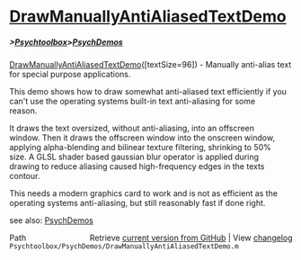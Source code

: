 # [DrawManuallyAntiAliasedTextDemo](DrawManuallyAntiAliasedTextDemo)
##### >[Psychtoolbox](Psychtoolbox)>[PsychDemos](PsychDemos)

[DrawManuallyAntiAliasedTextDemo](DrawManuallyAntiAliasedTextDemo)([textSize=96]) - Manually anti-alias text for special purpose applications.  
  
This demo shows how to draw somewhat anti-aliased text efficiently if you  
can't use the operating systems built-in text anti-aliasing for some  
reason.  
  
It draws the text oversized, without anti-aliasing, into an offscreen  
window. Then it draws the offscreen window into the onscreen window,  
applying alpha-blending and bilinear texture filtering, shrinking to 50%  
size. A GLSL shader based gaussian blur operator is applied during  
drawing to reduce aliasing caused high-frequency edges in the texts  
contour.  
  
This needs a modern graphics card to work and is not as efficient as the  
operating systems anti-aliasing, but still reasonably fast if done right.  
  
see also: [PsychDemos](PsychDemos)  




<div class="code_header" style="text-align:right;">
  <span style="float:left;">Path&nbsp;&nbsp;</span> <span class="counter">Retrieve <a href=
  "https://raw.github.com/Psychtoolbox-3/Psychtoolbox-3/beta/Psychtoolbox/PsychDemos/DrawManuallyAntiAliasedTextDemo.m">current version from GitHub</a> | View <a href=
  "https://github.com/Psychtoolbox-3/Psychtoolbox-3/commits/beta/Psychtoolbox/PsychDemos/DrawManuallyAntiAliasedTextDemo.m">changelog</a></span>
</div>
<div class="code">
  <code>Psychtoolbox/PsychDemos/DrawManuallyAntiAliasedTextDemo.m</code>
</div>

